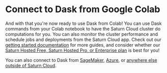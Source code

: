 # Connect to Dask from Google Colab

And with that you're now ready to use Dask from Colab! You can use Dask commands from your Colab notebook to have the Saturn Cloud cluster do computations for you. You can also monitor the cluster performance and schedule jobs and deployments from the Saturn Cloud app. Check out our [getting started documentation](<docs/quickstart.md>) for more guides, and consider whether our [Saturn Hosted Free, Saturn Hosted Pro, or Enterprise plan](/docs) is best for you!

You can also connect to Dask from [SageMaker](<docs/using-saturn-cloud/External Connect/sagemaker_external_connect.md>), [Azure](<docs/using-saturn-cloud/External Connect/azure_external_connect.md>), or [anywhere else outside of Saturn Cloud](<docs/using-saturn-cloud/External Connect/sagemaker_external_connect.md>).
